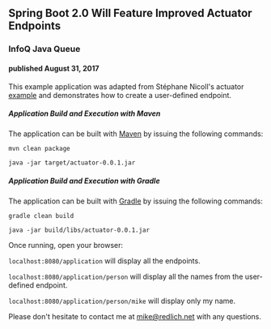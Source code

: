 
## Spring Boot 2.0 Will Feature Improved Actuator Endpoints 

### InfoQ Java Queue

#### published August 31, 2017

This example application was adapted from Stéphane Nicoll's actuator [example](https://github.com/snicoll-scratches/webmvc-actuator) and demonstrates how to create a user-defined endpoint. 

##### Application Build and Execution with Maven

The application can be built with [Maven](http://maven.apache.org/) by issuing the following commands:

`mvn clean package`

`java -jar target/actuator-0.0.1.jar`

##### Application Build and Execution with Gradle

The application can be built with [Gradle](https://gradle.org/) by issuing the following commands:

`gradle clean build`

`java -jar build/libs/actuator-0.0.1.jar`

Once running, open your browser:

`localhost:8080/application` will display all the endpoints.

`localhost:8080/application/person` will display all the names from the user-defined endpoint.

`localhost:8080/application/person/mike` will display only my name.

Please don't hesitate to contact me at [mike@redlich.net](mailto:mike@redlich.net) with any questions.
